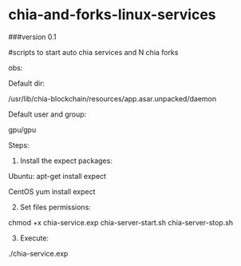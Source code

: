 # chia-and-forks-linux-services

###version 0.1

#scripts to start auto chia services and N chia forks


obs:

Default dir:

/usr/lib/chia-blockchain/resources/app.asar.unpacked/daemon

Default user and group:

gpu/gpu



Steps:

1. Install the expect packages:

Ubuntu:
apt-get install expect

CentOS
yum install expect


2. Set files permissions:

chmod +x chia-service.exp chia-server-start.sh  chia-server-stop.sh


3. Execute:

./chia-service.exp
